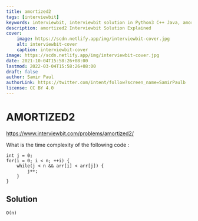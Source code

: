 ```yaml
---
title: amortized2
tags: [interviewbit]
keywords: interviewbit, interviewbit solution in Python3 C++ Java, amortized2 solution
description: amortized2 Interviewbit Solution Explained
cover:
    image: https://scdn.netlify.app/img/interviewbit-cover.jpg
    alt: interviewbit-cover
    caption: interviewbit-cover
image: https://scdn.netlify.app/img/interviewbit-cover.jpg
date: 2021-10-04T15:58:26+08:00
lastmod: 2022-03-04T15:58:26+08:00
draft: false
author: Samir Paul
authorLink: https://twitter.com/intent/follow?screen_name=SamirPaulb
license: CC BY 4.0
---
```


# AMORTIZED2

https://www.interviewbit.com/problems/amortized2/

What is the time complexity of the following code :

```
int j = 0;
for(i = 0; i < n; ++i) {
    while(j < n && arr[i] < arr[j]) {
        j++;
    }
}
```

## Solution
```
O(n)
```
